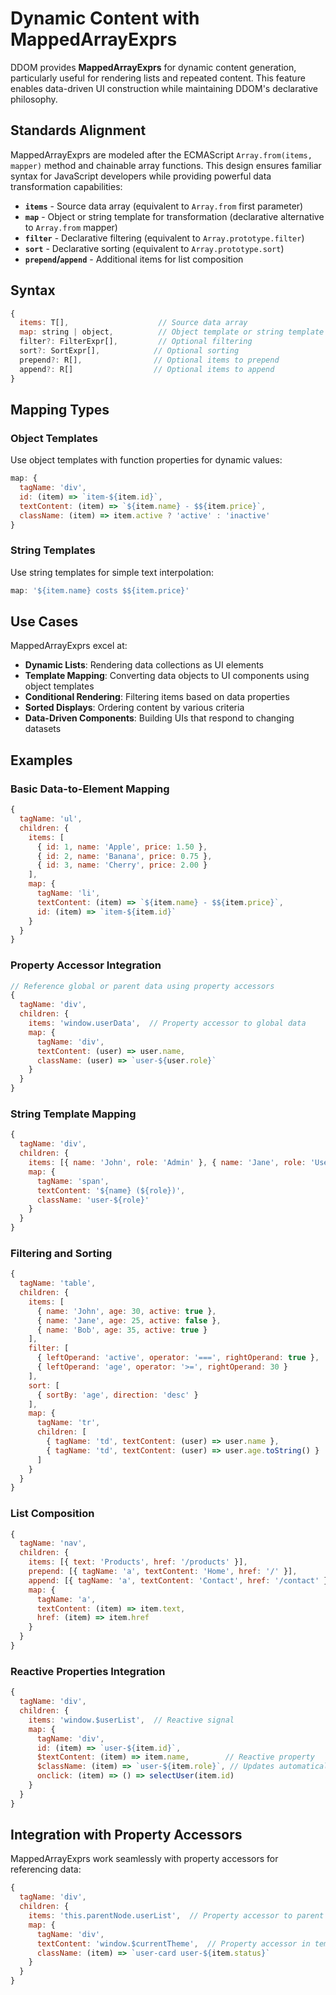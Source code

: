 # Dynamic Content with MappedArrayExprs

DDOM provides **MappedArrayExprs** for dynamic content generation, particularly useful for rendering lists and repeated content. This feature enables data-driven UI construction while maintaining DDOM's declarative philosophy.

## Standards Alignment

MappedArrayExprs are modeled after the ECMAScript `Array.from(items, mapper)` method and chainable array functions. This design ensures familiar syntax for JavaScript developers while providing powerful data transformation capabilities:

* **`items`** - Source data array (equivalent to `Array.from` first parameter)
* **`map`** - Object or string template for transformation (declarative alternative to `Array.from` mapper)
* **`filter`** - Declarative filtering (equivalent to `Array.prototype.filter`)
* **`sort`** - Declarative sorting (equivalent to `Array.prototype.sort`)
* **`prepend`/`append`** - Additional items for list composition

## Syntax

```javascript
{
  items: T[],                    // Source data array
  map: string | object,          // Object template or string template
  filter?: FilterExpr[],         // Optional filtering
  sort?: SortExpr[],            // Optional sorting  
  prepend?: R[],                // Optional items to prepend
  append?: R[]                  // Optional items to append
}
```

## Mapping Types

### Object Templates
Use object templates with function properties for dynamic values:
```javascript
map: {
  tagName: 'div',
  id: (item) => `item-${item.id}`,
  textContent: (item) => `${item.name} - $${item.price}`,
  className: (item) => item.active ? 'active' : 'inactive'
}
```

### String Templates
Use string templates for simple text interpolation:
```javascript
map: '${item.name} costs $${item.price}'
```

## Use Cases

MappedArrayExprs excel at:

* **Dynamic Lists**: Rendering data collections as UI elements
* **Template Mapping**: Converting data objects to UI components using object templates
* **Conditional Rendering**: Filtering items based on data properties
* **Sorted Displays**: Ordering content by various criteria
* **Data-Driven Components**: Building UIs that respond to changing datasets

## Examples

### Basic Data-to-Element Mapping

```javascript
{
  tagName: 'ul',
  children: {
    items: [
      { id: 1, name: 'Apple', price: 1.50 },
      { id: 2, name: 'Banana', price: 0.75 },
      { id: 3, name: 'Cherry', price: 2.00 }
    ],
    map: {
      tagName: 'li',
      textContent: (item) => `${item.name} - $${item.price}`,
      id: (item) => `item-${item.id}`
    }
  }
}
```

### Property Accessor Integration

```javascript
// Reference global or parent data using property accessors
{
  tagName: 'div',
  children: {
    items: 'window.userData',  // Property accessor to global data
    map: {
      tagName: 'div',
      textContent: (user) => user.name,
      className: (user) => `user-${user.role}`
    }
  }
}
```

### String Template Mapping

```javascript
{
  tagName: 'div',
  children: {
    items: [{ name: 'John', role: 'Admin' }, { name: 'Jane', role: 'User' }],
    map: {
      tagName: 'span', 
      textContent: '${name} (${role})',
      className: 'user-${role}'
    }
  }
}
```

### Filtering and Sorting

```javascript
{
  tagName: 'table',
  children: {
    items: [
      { name: 'John', age: 30, active: true },
      { name: 'Jane', age: 25, active: false },
      { name: 'Bob', age: 35, active: true }
    ],
    filter: [
      { leftOperand: 'active', operator: '===', rightOperand: true },
      { leftOperand: 'age', operator: '>=', rightOperand: 30 }
    ],
    sort: [
      { sortBy: 'age', direction: 'desc' }
    ],
    map: {
      tagName: 'tr',
      children: [
        { tagName: 'td', textContent: (user) => user.name },
        { tagName: 'td', textContent: (user) => user.age.toString() }
      ]
    }
  }
}
```

### List Composition

```javascript
{
  tagName: 'nav',
  children: {
    items: [{ text: 'Products', href: '/products' }],
    prepend: [{ tagName: 'a', textContent: 'Home', href: '/' }],
    append: [{ tagName: 'a', textContent: 'Contact', href: '/contact' }],
    map: {
      tagName: 'a',
      textContent: (item) => item.text,
      href: (item) => item.href
    }
  }
}
```

### Reactive Properties Integration

```javascript
{
  tagName: 'div',
  children: {
    items: 'window.$userList',  // Reactive signal
    map: {
      tagName: 'div',
      id: (item) => `user-${item.id}`,
      $textContent: (item) => item.name,        // Reactive property
      $className: (item) => `user-${item.role}`, // Updates automatically
      onclick: (item) => () => selectUser(item.id)
    }
  }
}
```

## Integration with Property Accessors

MappedArrayExprs work seamlessly with property accessors for referencing data:

```javascript
{
  tagName: 'div',
  children: {
    items: 'this.parentNode.userList',  // Property accessor to parent data
    map: {
      tagName: 'div',
      textContent: 'window.$currentTheme',  // Property accessor in template
      className: (item) => `user-card user-${item.status}`
    }
  }
}
```